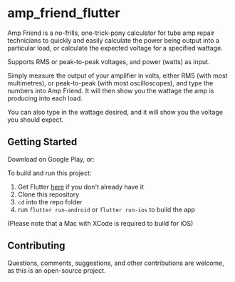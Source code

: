 # amp_friend_flutter
Amp Friend is a no-frills, one-trick-pony calculator for tube amp repair technicians to quickly and easily calculate the power being output into a particular load, or calculate the expected voltage for a specified wattage.

Supports RMS or peak-to-peak voltages, and power (watts) as input.

Simply measure the output of your amplifier in volts, either RMS (with most multimetres), or peak-to-peak (with most oscilloscopes), and type the numbers into Amp Friend. It will then show you the wattage the amp is producing into each load.

You can also type in the wattage desired, and it will show you the voltage you should expect.

## Getting Started

Download on Google Play, or:

To build and run this project:

1. Get Flutter [here](https://flutter.dev) if you don't already have it
2. Clone this repository
3. `cd` into the repo folder
4. run `flutter run-android` or `flutter run-ios` to build the app

(Please note that a Mac with XCode is required to build for iOS)

## Contributing
Questions, comments, suggestions, and other contributions are welcome, as this is an open-source project. 
